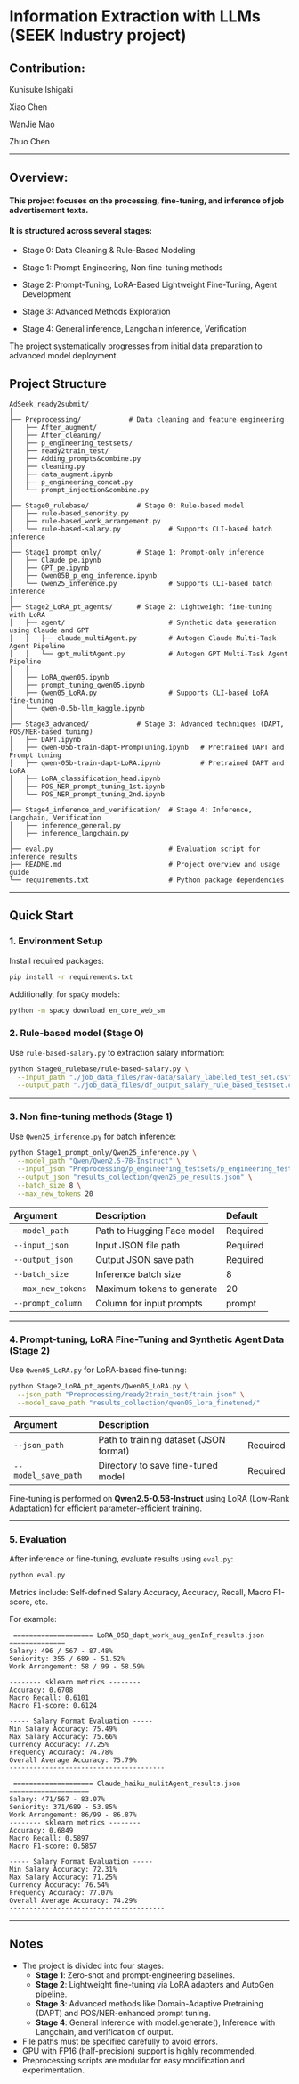 # Information Extraction with LLMs (SEEK Industry project)

## Contribution:

Kunisuke Ishigaki 

Xiao Chen 

WanJie Mao 

Zhuo Chen 


---

## Overview:

#### This project focuses on the processing, fine-tuning, and inference of job advertisement texts.
#### It is structured across several stages:

- Stage 0: Data Cleaning & Rule-Based Modeling

- Stage 1: Prompt Engineering, Non fine-tuning methods

- Stage 2: Prompt-Tuning, LoRA-Based Lightweight Fine-Tuning, Agent Development

- Stage 3: Advanced Methods Exploration

- Stage 4: General inference, Langchain inference, Verification

The project systematically progresses from initial data preparation to advanced model deployment.


## Project Structure

```
AdSeek_ready2submit/
│
├── Preprocessing/            # Data cleaning and feature engineering
│   ├── After_augment/
│   ├── After_cleaning/
│   ├── p_engineering_testsets/
│   ├── ready2train_test/
│   ├── Adding_prompts&combine.py
│   ├── cleaning.py
│   ├── data_augment.ipynb
│   ├── p_engineering_concat.py
│   └── prompt_injection&combine.py
│
├── Stage0_rulebase/            # Stage 0: Rule-based model
│   ├── rule-based_senority.py
│   ├── rule-based_work_arrangement.py
│   └── rule-based-salary.py            # Supports CLI-based batch inference
│
├── Stage1_prompt_only/         # Stage 1: Prompt-only inference
│   ├── Claude_pe.ipynb
│   ├── GPT_pe.ipynb
│   ├── Qwen05B_p_eng_inference.ipynb
│   └── Qwen25_inference.py             # Supports CLI-based batch inference
│
├── Stage2_LoRA_pt_agents/      # Stage 2: Lightweight fine-tuning with LoRA
│   ├── agent/                          # Synthetic data generation using Claude and GPT
│   │   ├── claude_multiAgent.py        # Autogen Claude Multi-Task Agent Pipeline
│   │   └── gpt_mulitAgent.py           # Autogen GPT Multi-Task Agent Pipeline 
│   │ 
│   ├── LoRA_qwen05.ipynb
│   ├── prompt_tuning_qwen05.ipynb
│   ├── Qwen05_LoRA.py                  # Supports CLI-based LoRA fine-tuning
│   └── qwen-0.5b-llm_kaggle.ipynb
│
├── Stage3_advanced/            # Stage 3: Advanced techniques (DAPT, POS/NER-based tuning)
│   ├── DAPT.ipynb
│   ├── qwen-05b-train-dapt-PrompTuning.ipynb   # Pretrained DAPT and Prompt tuning
│   ├── qwen-05b-train-dapt-LoRA.ipynb          # Pretrained DAPT and LoRA
│   ├── LoRA_classification_head.ipynb
│   ├── POS_NER_prompt_tuning_1st.ipynb
│   └── POS_NER_prompt_tuning_2nd.ipynb
│  
├── Stage4_inference_and_verification/  # Stage 4: Inference, Langchain, Verification
│   ├── inference_general.py
│   ├── inference_langchain.py
│
├── eval.py                             # Evaluation script for inference results
├── README.md                           # Project overview and usage guide
└── requirements.txt                    # Python package dependencies
```

---

## Quick Start

### 1. Environment Setup

Install required packages:

```bash
pip install -r requirements.txt
```

Additionally, for `spaCy` models:

```bash
python -m spacy download en_core_web_sm
```

### 2. Rule-based model (Stage 0) 

Use `rule-based-salary.py` to extraction salary information:

```bash
python Stage0_rulebase/rule-based-salary.py \
  --input_path "./job_data_files/raw-data/salary_labelled_test_set.csv" \
  --output_path "./job_data_files/df_output_salary_rule_based_testset.csv"

```

---

### 3. Non fine-tuning methods (Stage 1)

Use `Qwen25_inference.py` for batch inference:

```bash
python Stage1_prompt_only/Qwen25_inference.py \
  --model_path "Qwen/Qwen2.5-7B-Instruct" \
  --input_json "Preprocessing/p_engineering_testsets/p_engineering_testset.json" \
  --output_json "results_collection/qwen25_pe_results.json" \
  --batch_size 8 \
  --max_new_tokens 20
```

| Argument | Description | Default |
|:---------|:------------|:--------|
| `--model_path` | Path to Hugging Face model | Required |
| `--input_json` | Input JSON file path | Required |
| `--output_json` | Output JSON save path | Required |
| `--batch_size` | Inference batch size | 8 |
| `--max_new_tokens` | Maximum tokens to generate | 20 |
| `--prompt_column` | Column for input prompts | prompt |

---

### 4. Prompt-tuning, LoRA Fine-Tuning and Synthetic Agent Data (Stage 2) 

Use `Qwen05_LoRA.py` for LoRA-based fine-tuning:

```bash
python Stage2_LoRA_pt_agents/Qwen05_LoRA.py \
  --json_path "Preprocessing/ready2train_test/train.json" \
  --model_save_path "results_collection/qwen05_lora_finetuned/"
```

| Argument | Description | |
|:---------|:-------------|:--|
| `--json_path` | Path to training dataset (JSON format) | Required |
| `--model_save_path` | Directory to save fine-tuned model | Required |

Fine-tuning is performed on **Qwen2.5-0.5B-Instruct** using LoRA (Low-Rank Adaptation) for efficient parameter-efficient training.

---

### 5. Evaluation

After inference or fine-tuning, evaluate results using `eval.py`:

```bash
python eval.py
```

Metrics include: Self-defined Salary Accuracy, Accuracy, Recall, Macro F1-score, etc.

For example:

```
 ==================== LoRA_05B_dapt_work_aug_genInf_results.json ==============
Salary: 496 / 567 - 87.48%
Seniority: 355 / 689 - 51.52%
Work Arrangement: 58 / 99 - 58.59%

-------- sklearn metrics --------
Accuracy: 0.6708
Macro Recall: 0.6101
Macro F1-score: 0.6124

----- Salary Format Evaluation -----
Min Salary Accuracy: 75.49%
Max Salary Accuracy: 75.66%
Currency Accuracy: 77.25%
Frequency Accuracy: 74.78%
Overall Average Accuracy: 75.79%
---------------------------------------

 ==================== Claude_haiku_mulitAgent_results.json ====================
Salary: 471/567 - 83.07%
Seniority: 371/689 - 53.85%
Work Arrangement: 86/99 - 86.87%
-------- sklearn metrics --------
Accuracy: 0.6849
Macro Recall: 0.5897
Macro F1-score: 0.5857

----- Salary Format Evaluation -----
Min Salary Accuracy: 72.31%
Max Salary Accuracy: 71.25%
Currency Accuracy: 76.54%
Frequency Accuracy: 77.07%
Overall Average Accuracy: 74.29%
---------------------------------------
```

---

## Notes

- The project is divided into four stages:
  - **Stage 1**: Zero-shot and prompt-engineering baselines.
  - **Stage 2**: Lightweight fine-tuning via LoRA adapters and AutoGen pipeline.
  - **Stage 3**: Advanced methods like Domain-Adaptive Pretraining (DAPT) and POS/NER-enhanced prompt tuning.
  - **Stage 4**: General Inference with model.generate(), Inference with Langchain, and verification of output.
- File paths must be specified carefully to avoid errors.
- GPU with FP16 (half-precision) support is highly recommended.
- Preprocessing scripts are modular for easy modification and experimentation.
